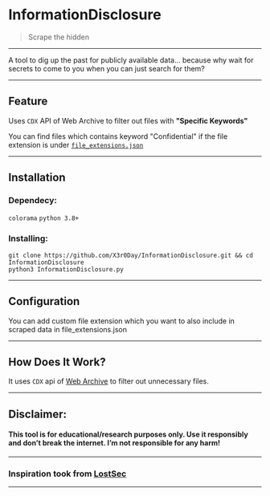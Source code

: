 

# InformationDisclosure

> Scrape the hidden

---

A tool to dig up the past for publicly available data... because why wait for secrets to come to you when you can just search for them?

---

## Feature

Uses `CDX` API of Web Archive to filter out files with **"Specific Keywords"**

You can find files which contains keyword "Confidential" if the file extension is under [`file_extensions.json`](https://github.com/X3r0Day/InformationDisclosure/blob/main/file_extensions.json)

---

## Installation

### Dependecy:

`colorama`
`python 3.8+`

### Installing:

```
git clone https://github.com/X3r0Day/InformationDisclosure.git && cd InformationDisclosure
python3 InformationDisclosure.py
```

---

## Configuration 

You can add custom file extension which you want to also include in scraped data in file_extensions.json


---

## How Does It Work?

It uses `CDX` api of [Web Archive](http://web.archive.org/) to filter out unnecessary files.

---

## **Disclaimer:**

#### This tool is for educational/research purposes only. Use it responsibly and don’t break the internet. I’m not responsible for any harm!

---

### Inspiration took from [LostSec](https://www.youtube.com/@lostsecc)

---
